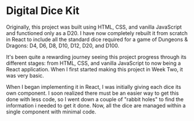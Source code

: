 # Digital Dice Kit

Originally, this project was built using HTML, CSS, and vanilla JavaScript and functioned only as a D20. I have now completely rebuilt it from scratch in React to include all the standard dice required for a game of Dungeons & Dragons: D4, D6, D8, D10, D12, D20, and D100.

It's been quite a rewarding journey seeing this project progress through its different stages: from HTML, CSS, and vanilla JavaScript to now being a React application. When I first started making this project in Week Two, it was very basic.

When I began implementing it in React, I was initially giving each dice its own component. I soon realized there must be an easier way to get this done with less code, so I went down a couple of "rabbit holes" to find the information i needed to get it done. Now, all the dice are managed within a single component with minimal code.
